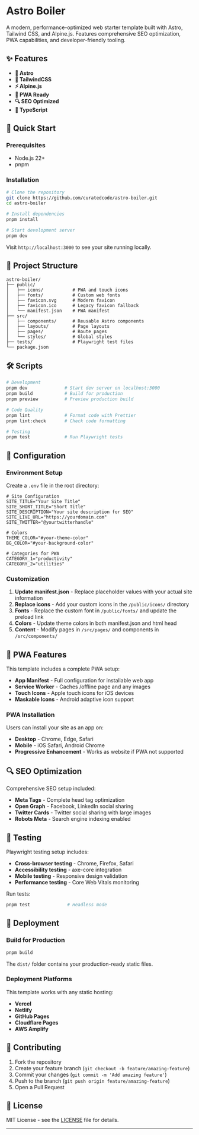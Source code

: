 # Astro Boiler

A modern, performance-optimized web starter template built with Astro, Tailwind CSS, and Alpine.js. Features comprehensive SEO optimization, PWA capabilities, and developer-friendly tooling.

## ✨ Features

- **🚀 Astro**
- **🎨 TailwindCSS**
- **⚡ Alpine.js**
- **📱 PWA Ready**
- **🔍 SEO Optimized**
- **🎯 TypeScript**

## 🚀 Quick Start

### Prerequisites

- Node.js 22+ 
- pnpm

### Installation

```bash
# Clone the repository
git clone https://github.com/curatedcode/astro-boiler.git
cd astro-boiler

# Install dependencies
pnpm install

# Start development server
pnpm dev
```

Visit `http://localhost:3000` to see your site running locally.

## 📁 Project Structure

```
astro-boiler/
├── public/
│   ├── icons/           # PWA and touch icons
│   ├── fonts/           # Custom web fonts
│   ├── favicon.svg      # Modern favicon
│   ├── favicon.ico      # Legacy favicon fallback
│   └── manifest.json    # PWA manifest
├── src/
│   ├── components/      # Reusable Astro components
│   ├── layouts/         # Page layouts
│   ├── pages/           # Route pages
│   └── styles/          # Global styles
├── tests/               # Playwright test files
└── package.json
```

## 🛠 Scripts

```bash
# Development
pnpm dev              # Start dev server on localhost:3000
pnpm build            # Build for production
pnpm preview          # Preview production build

# Code Quality
pnpm lint             # Format code with Prettier
pnpm lint:check       # Check code formatting

# Testing
pnpm test             # Run Playwright tests
```

## 🔧 Configuration

### Environment Setup

Create a `.env` file in the root directory:

```env
# Site Configuration
SITE_TITLE="Your Site Title"
SITE_SHORT_TITLE="Short Title"
SITE_DESCRIPTION="Your site description for SEO"
SITE_LIVE_URL="https://yourdomain.com"
SITE_TWITTER="@yourtwitterhandle"

# Colors
THEME_COLOR="#your-theme-color"
BG_COLOR="#your-background-color"

# Categories for PWA
CATEGORY_1="productivity"
CATEGORY_2="utilities"
```

### Customization

1. **Update manifest.json** - Replace placeholder values with your actual site information
2. **Replace icons** - Add your custom icons in the `/public/icons/` directory
3. **Fonts** - Replace the custom font in `/public/fonts/` and update the preload link
4. **Colors** - Update theme colors in both manifest.json and html head
5. **Content** - Modify pages in `/src/pages/` and components in `/src/components/`

## 📱 PWA Features

This template includes a complete PWA setup:

- **App Manifest** - Full configuration for installable web app
- **Service Worker** - Caches /offline page and any images
- **Touch Icons** - Apple touch icons for iOS devices
- **Maskable Icons** - Android adaptive icon support

### PWA Installation

Users can install your site as an app on:
- **Desktop** - Chrome, Edge, Safari
- **Mobile** - iOS Safari, Android Chrome
- **Progressive Enhancement** - Works as website if PWA not supported

## 🔍 SEO Optimization

Comprehensive SEO setup included:

- **Meta Tags** - Complete head tag optimization
- **Open Graph** - Facebook, LinkedIn social sharing
- **Twitter Cards** - Twitter social sharing with large images
- **Robots Meta** - Search engine indexing enabled


## 🧪 Testing

Playwright testing setup includes:

- **Cross-browser testing** - Chrome, Firefox, Safari
- **Accessibility testing** - axe-core integration
- **Mobile testing** - Responsive design validation
- **Performance testing** - Core Web Vitals monitoring

Run tests:
```bash
pnpm test              # Headless mode
```

## 🚀 Deployment

### Build for Production

```bash
pnpm build
```

The `dist/` folder contains your production-ready static files.

### Deployment Platforms

This template works with any static hosting:

- **Vercel**
- **Netlify**
- **GitHub Pages**
- **Cloudflare Pages**
- **AWS Amplify**

## 🤝 Contributing

1. Fork the repository
2. Create your feature branch (`git checkout -b feature/amazing-feature`)
3. Commit your changes (`git commit -m 'Add amazing feature'`)
4. Push to the branch (`git push origin feature/amazing-feature`)
5. Open a Pull Request

## 📄 License

MIT License - see the [LICENSE](LICENSE) file for details.

---